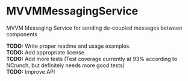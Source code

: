 # MVVMMessagingService

MVVM Messaging Service for sending de-coupled messages between components

**TODO:** Write proper readme and usage examples.  
**TODO:** Add appropriate license  
**TODO:** Add more tests (Test coverage currently at 93% according to NCrunch, but definitely needs more good tests)  
**TODO:** Improve API
